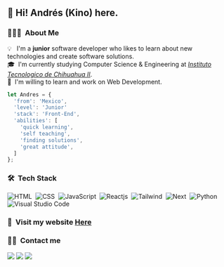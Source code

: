 <h2>👋 Hi! Andrés (Kino) here.</h2>

### 👨🏻‍💻 &nbsp;About Me

💡 &nbsp;&nbsp;I'm a **junior** software developer who likes to learn about new technologies and create software solutions.\
🎓 &nbsp;I'm currently studying Computer Science & Engineering at *[Instituto Tecnologico de Chihuahua II](http://www.chihuahua2.tecnm.mx)*.\
🌱 &nbsp;I'm willing to learn and work on Web Development.

``` js
let Andres = {
  'from': 'Mexico',
  'level': 'Junior'
  'stack': 'Front-End',
  'abilities': [
    'quick learning',
    'self teaching',
    'finding solutions',
    'great attitude',
  ]
};
```
  
### 🛠 &nbsp;Tech Stack

![HTML](https://img.shields.io/badge/-HTML-09070f?style=flat&logo=HTML5&logoColor=ffffff)&nbsp;
![CSS](https://img.shields.io/badge/-CSS-09070f?style=flat&logo=css3&logoColor=ffffff)&nbsp;
![JavaScript](https://img.shields.io/badge/-JavaScript-09070f?style=flat&logo=javascript&logoColor=ffffff)&nbsp;
![Reactjs](https://img.shields.io/badge/-Reactjs-09070f?style=flat&logo=react&logoColor=ffffff)&nbsp;
![Tailwind](https://img.shields.io/badge/-Tailwind-09070f?style=flat&logo=tailwindcss&logoColor=ffffff)&nbsp;
![Next](https://img.shields.io/badge/-Next-09070f?style=flat&logo=next.js&logoColor=ffffff)&nbsp;
![Python](https://img.shields.io/badge/-Python-09070f?style=flat&logo=python&logoColor=ffffff)&nbsp;
![Visual Studio Code](https://img.shields.io/badge/-Visual%20Studio%20Code-09070f?style=flat&logo=visual-studio-code&logoColor=ffffff)&nbsp;

<!-- ### ⚙️ &nbsp;GitHub Analytics

<p>
<a href="https://github.com/andresprza">
  <img width="40%" height="180em" src="https://github-readme-stats-eight-theta.vercel.app/api/top-langs/?username=andresprza&layout=compact&langs_count=8&theme=algolia"/>
</a>
</p> -->

### 🌠 &nbsp;Visit my website [Here](https://xskino.vercel.app)

### 🤝🏻 &nbsp;Contact me

<p>
<!-- <a href="https://www.andresprza.com"><img src="https://img.shields.io/badge/-andresprza.com-3423A6?style=flat&logo=Google-Chrome&logoColor=white"/></a> -->
<a href="https://linkedin.com/in/andrespdev"><img src="https://img.shields.io/badge/-andrespdev-0077B5?style=flat&logo=Linkedin&logoColor=white"/></a>
<a href="https://twitter.com/andresprza"><img src="https://img.shields.io/badge/-@andresprza-1DA1F2?style=flat&logo=Twitter&logoColor=white"/></a>
<a href="mailto:andresprza@gmail.com"><img src="https://img.shields.io/badge/-andresprza@gmail.com-D14836?style=flat&logo=Gmail&logoColor=white"/></a>
</p>
